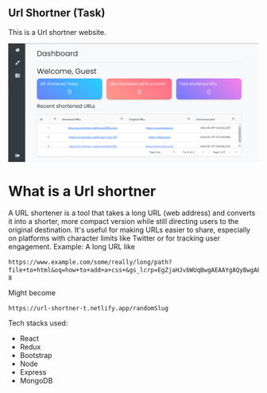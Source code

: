 ## Url Shortner (Task)

This is a Url shortner website.

![Image Alt](https://github.com/nich-nichy/3d-Portfolio/blob/ffb229a5463e09d9f6ea69c52dddf5b75493c815/src/assets/images/url-short.png)

# What is a Url shortner 
A URL shortener is a tool that takes a long URL (web address) and converts it into a shorter, more compact version while still directing users to the original destination. It's useful for making URLs easier to share, especially on platforms with character limits like Twitter or for tracking user engagement.
Example: A long URL like 

```
https://www.example.com/some/really/long/path?file+to+html&oq=how+to+add+a+css+&gs_lcrp=EgZjaHJvbWUqBwgAEAAYgAQyBwgAEAAYgAQyBggBEEUYOTIHCAIQABiABDIHCAMQABiABDIHCAQQABiABDIHCAUQABiABDIHCAYQABiABDIGCAcQRRg80gEIMzcwMmowajeoAgiwAgE&sourceid=chrome&ie=UTF-8
```

Might become

```
https://url-shortner-t.netlify.app/randomSlug
```

Tech stacks used:
- React
- Redux
- Bootstrap
- Node
- Express
- MongoDB
